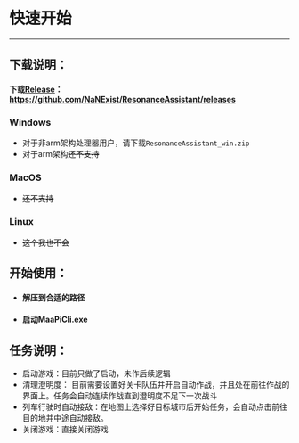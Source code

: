 # 快速开始

***

## 下载说明：

####  下载[Release](https://github.com/NaNExist/ResonanceAssistant/releases)： https://github.com/NaNExist/ResonanceAssistant/releases

### Windows

- 对于非arm架构处理器用户，请下载`ResonanceAssistant_win.zip`
- 对于arm架构~~还不支持~~

### MacOS

- ~~还不支持~~

### Linux

- ~~这个我也不会~~
## 开始使用：

- ####  解压到合适的路径
- ####  启动MaaPiCli.exe

## 任务说明：

- 启动游戏：目前只做了启动，未作后续逻辑
- 清理澄明度： 目前需要设置好关卡队伍并开启自动作战，并且处在前往作战的界面上。任务会自动连续作战直到澄明度不足下一次战斗
- 列车行驶时自动接敌：在地图上选择好目标城市后开始任务，会自动点击前往目的地并中途自动接敌。
- 关闭游戏：直接关闭游戏